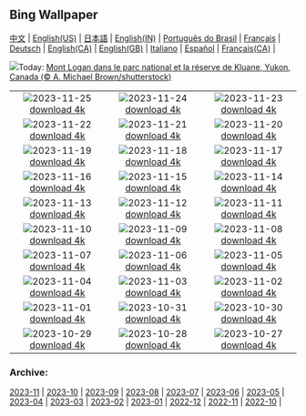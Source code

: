 ## Bing Wallpaper
[中文](README.md) |                     [English(US)](en-US.md) |                     [日本語](ja-JP.md) |                     [English(IN)](en-IN.md) |                     [Português do Brasil](pt-BR.md) |                     [Français](fr-FR.md) |                     [Deutsch](de-DE.md) |                     [English(CA)](en-CA.md) |                     [English(GB)](en-GB.md) |                     [Italiano](it-IT.md) |                     [Español](es-ES.md) |                     [Français(CA)](fr-CA.md) |                    

![](https://www.bing.com/th?id=OHR.KluaneNationalPark_FR-CA7210033313_UHD.jpg&w=1000)Today: [Mont Logan dans le parc national et la réserve de Kluane, Yukon, Canada (© A. Michael Brown/shutterstock)](https://www.bing.com/th?id=OHR.KluaneNationalPark_FR-CA7210033313_UHD.jpg)

|      |      |      |
| :----: | :----: | :----: |
|![](https://www.bing.com/th?id=OHR.HallofMosses_FR-CA2672787492_UHD.jpg&pid=hp&w=384&h=216&rs=1&c=4)2023-11-25 [download 4k](https://www.bing.com/th?id=OHR.HallofMosses_FR-CA2672787492_UHD.jpg)|![](https://www.bing.com/th?id=OHR.TeideNational_FR-CA6835615260_UHD.jpg&pid=hp&w=384&h=216&rs=1&c=4)2023-11-24 [download 4k](https://www.bing.com/th?id=OHR.TeideNational_FR-CA6835615260_UHD.jpg)|![](https://www.bing.com/th?id=OHR.SnakeRiverTeton_FR-CA2257079713_UHD.jpg&pid=hp&w=384&h=216&rs=1&c=4)2023-11-23 [download 4k](https://www.bing.com/th?id=OHR.SnakeRiverTeton_FR-CA2257079713_UHD.jpg)|
|![](https://www.bing.com/th?id=OHR.HelloSeal_FR-CA6312414583_UHD.jpg&pid=hp&w=384&h=216&rs=1&c=4)2023-11-22 [download 4k](https://www.bing.com/th?id=OHR.HelloSeal_FR-CA6312414583_UHD.jpg)|![](https://www.bing.com/th?id=OHR.ChapmanAdventure_FR-CA6044554100_UHD.jpg&pid=hp&w=384&h=216&rs=1&c=4)2023-11-21 [download 4k](https://www.bing.com/th?id=OHR.ChapmanAdventure_FR-CA6044554100_UHD.jpg)|![](https://www.bing.com/th?id=OHR.FrozenBog_FR-CA5736508238_UHD.jpg&pid=hp&w=384&h=216&rs=1&c=4)2023-11-20 [download 4k](https://www.bing.com/th?id=OHR.FrozenBog_FR-CA5736508238_UHD.jpg)|
|![](https://www.bing.com/th?id=OHR.MilsePolarBear_FR-CA5253564475_UHD.jpg&pid=hp&w=384&h=216&rs=1&c=4)2023-11-19 [download 4k](https://www.bing.com/th?id=OHR.MilsePolarBear_FR-CA5253564475_UHD.jpg)|![](https://www.bing.com/th?id=OHR.BadRiver_FR-CA4132267343_UHD.jpg&pid=hp&w=384&h=216&rs=1&c=4)2023-11-18 [download 4k](https://www.bing.com/th?id=OHR.BadRiver_FR-CA4132267343_UHD.jpg)|![](https://www.bing.com/th?id=OHR.VanDusenGarden_FR-CA0424585242_UHD.jpg&pid=hp&w=384&h=216&rs=1&c=4)2023-11-17 [download 4k](https://www.bing.com/th?id=OHR.VanDusenGarden_FR-CA0424585242_UHD.jpg)|
|![](https://www.bing.com/th?id=OHR.SarekSweden_FR-CA9782017040_UHD.jpg&pid=hp&w=384&h=216&rs=1&c=4)2023-11-16 [download 4k](https://www.bing.com/th?id=OHR.SarekSweden_FR-CA9782017040_UHD.jpg)|![](https://www.bing.com/th?id=OHR.RussellLupines_FR-CA9551548817_UHD.jpg&pid=hp&w=384&h=216&rs=1&c=4)2023-11-15 [download 4k](https://www.bing.com/th?id=OHR.RussellLupines_FR-CA9551548817_UHD.jpg)|![](https://www.bing.com/th?id=OHR.OliveOrchard_FR-CA9360423614_UHD.jpg&pid=hp&w=384&h=216&rs=1&c=4)2023-11-14 [download 4k](https://www.bing.com/th?id=OHR.OliveOrchard_FR-CA9360423614_UHD.jpg)|
|![](https://www.bing.com/th?id=OHR.DiwaliAyodhya_FR-CA9145636456_UHD.jpg&pid=hp&w=384&h=216&rs=1&c=4)2023-11-13 [download 4k](https://www.bing.com/th?id=OHR.DiwaliAyodhya_FR-CA9145636456_UHD.jpg)|![](https://www.bing.com/th?id=OHR.YoungPeaks_FR-CA0195616338_UHD.jpg&pid=hp&w=384&h=216&rs=1&c=4)2023-11-12 [download 4k](https://www.bing.com/th?id=OHR.YoungPeaks_FR-CA0195616338_UHD.jpg)|![](https://www.bing.com/th?id=OHR.BadlandsSunrise_FR-CA8958948365_UHD.jpg&pid=hp&w=384&h=216&rs=1&c=4)2023-11-11 [download 4k](https://www.bing.com/th?id=OHR.BadlandsSunrise_FR-CA8958948365_UHD.jpg)|
|![](https://www.bing.com/th?id=OHR.NorwayBirch_FR-CA8644140027_UHD.jpg&pid=hp&w=384&h=216&rs=1&c=4)2023-11-10 [download 4k](https://www.bing.com/th?id=OHR.NorwayBirch_FR-CA8644140027_UHD.jpg)|![](https://www.bing.com/th?id=OHR.ManateeMama_FR-CA8490696334_UHD.jpg&pid=hp&w=384&h=216&rs=1&c=4)2023-11-09 [download 4k](https://www.bing.com/th?id=OHR.ManateeMama_FR-CA8490696334_UHD.jpg)|![](https://www.bing.com/th?id=OHR.KirkilaiTower_FR-CA8209717875_UHD.jpg&pid=hp&w=384&h=216&rs=1&c=4)2023-11-08 [download 4k](https://www.bing.com/th?id=OHR.KirkilaiTower_FR-CA8209717875_UHD.jpg)|
|![](https://www.bing.com/th?id=OHR.LagoPehoe_FR-CA8045630526_UHD.jpg&pid=hp&w=384&h=216&rs=1&c=4)2023-11-07 [download 4k](https://www.bing.com/th?id=OHR.LagoPehoe_FR-CA8045630526_UHD.jpg)|![](https://www.bing.com/th?id=OHR.SilencioSpain_FR-CA7837789571_UHD.jpg&pid=hp&w=384&h=216&rs=1&c=4)2023-11-06 [download 4k](https://www.bing.com/th?id=OHR.SilencioSpain_FR-CA7837789571_UHD.jpg)|![](https://www.bing.com/th?id=OHR.BisonSnow_FR-CA7542759152_UHD.jpg&pid=hp&w=384&h=216&rs=1&c=4)2023-11-05 [download 4k](https://www.bing.com/th?id=OHR.BisonSnow_FR-CA7542759152_UHD.jpg)|
|![](https://www.bing.com/th?id=OHR.SeaNettles_FR-CA7374697167_UHD.jpg&pid=hp&w=384&h=216&rs=1&c=4)2023-11-04 [download 4k](https://www.bing.com/th?id=OHR.SeaNettles_FR-CA7374697167_UHD.jpg)|![](https://www.bing.com/th?id=OHR.DeathValleySalt_FR-CA8097089890_UHD.jpg&pid=hp&w=384&h=216&rs=1&c=4)2023-11-03 [download 4k](https://www.bing.com/th?id=OHR.DeathValleySalt_FR-CA8097089890_UHD.jpg)|![](https://www.bing.com/th?id=OHR.HautBarr_FR-CA7955503325_UHD.jpg&pid=hp&w=384&h=216&rs=1&c=4)2023-11-02 [download 4k](https://www.bing.com/th?id=OHR.HautBarr_FR-CA7955503325_UHD.jpg)|
|![](https://www.bing.com/th?id=OHR.HalloweenPorchAI_FR-CA7805975704_UHD.jpg&pid=hp&w=384&h=216&rs=1&c=4)2023-11-01 [download 4k](https://www.bing.com/th?id=OHR.HalloweenPorchAI_FR-CA7805975704_UHD.jpg)|![](https://www.bing.com/th?id=OHR.AutumnRaven_FR-CA7668123944_UHD.jpg&pid=hp&w=384&h=216&rs=1&c=4)2023-10-31 [download 4k](https://www.bing.com/th?id=OHR.AutumnRaven_FR-CA7668123944_UHD.jpg)|![](https://www.bing.com/th?id=OHR.KennyLake_FR-CA9652787331_UHD.jpg&pid=hp&w=384&h=216&rs=1&c=4)2023-10-30 [download 4k](https://www.bing.com/th?id=OHR.KennyLake_FR-CA9652787331_UHD.jpg)|
|![](https://www.bing.com/th?id=OHR.FiveWinds_FR-CA7541007489_UHD.jpg&pid=hp&w=384&h=216&rs=1&c=4)2023-10-29 [download 4k](https://www.bing.com/th?id=OHR.FiveWinds_FR-CA7541007489_UHD.jpg)|![](https://www.bing.com/th?id=OHR.OldBridgeSkye_FR-CA7225455953_UHD.jpg&pid=hp&w=384&h=216&rs=1&c=4)2023-10-28 [download 4k](https://www.bing.com/th?id=OHR.OldBridgeSkye_FR-CA7225455953_UHD.jpg)|![](https://www.bing.com/th?id=OHR.ViennaAutumn_FR-CA7060863029_UHD.jpg&pid=hp&w=384&h=216&rs=1&c=4)2023-10-27 [download 4k](https://www.bing.com/th?id=OHR.ViennaAutumn_FR-CA7060863029_UHD.jpg)|


### Archive:
[2023-11](archive/fr-CA/202311/README.md) | [2023-10](archive/fr-CA/202310/README.md) | [2023-09](archive/fr-CA/202309/README.md) | [2023-08](archive/fr-CA/202308/README.md) | [2023-07](archive/fr-CA/202307/README.md) | [2023-06](archive/fr-CA/202306/README.md) | [2023-05](archive/fr-CA/202305/README.md) | [2023-04](archive/fr-CA/202304/README.md) | [2023-03](archive/fr-CA/202303/README.md) | [2023-02](archive/fr-CA/202302/README.md) | [2023-01](archive/fr-CA/202301/README.md) | [2022-12](archive/fr-CA/202212/README.md) | [2022-11](archive/fr-CA/202211/README.md) | [2022-10](archive/fr-CA/202210/README.md) | 